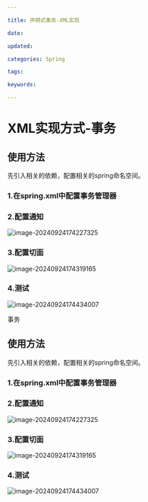 ```yaml
---

title: 声明式事务-XML实现

date: 

updated: 

categories: Spring

tags: 

keywords: 

---
```

# XML实现方式-事务

## 使用方法

先引入相关的依赖，配置相关的spring命名空间。

### 1.在spring.xml中配置事务管理器

### 2.配置通知

![image-20240924174227325](./../../TyporaImage/Spring/image-20240924174227325.png)

### 3.配置切面

![image-20240924174319165](./../../TyporaImage/Spring/image-20240924174319165.png)

### 4.测试

![image-20240924174434007](./../../TyporaImage/Spring/image-20240924174434007.png)

事务

## 使用方法

先引入相关的依赖，配置相关的spring命名空间。

### 1.在spring.xml中配置事务管理器

### 2.配置通知

![image-20240924174227325](./../../TyporaImage/Spring/image-20240924174227325.png)

### 3.配置切面

![image-20240924174319165](./../../TyporaImage/Spring/image-20240924174319165.png)

### 4.测试

![image-20240924174434007](./../../TyporaImage/Spring/image-20240924174434007.png)